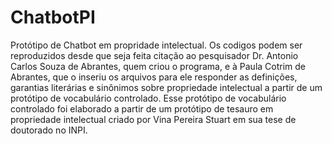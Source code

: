 # ChatbotPI
Protótipo de Chatbot em propridade intelectual. Os codigos podem ser reproduzidos desde que seja feita citação ao pesquisador Dr. Antonio Carlos Souza de Abrantes, quem criou o programa,
e à Paula Cotrim de Abrantes, que o inseriu os arquivos para ele responder as definições, garantias literárias e sinônimos sobre propriedade intelectual a partir de um protótipo de vocabulário controlado.
Esse protótipo de vocabulário controlado foi elaborado a partir de um protótipo de tesauro em propriedade intelectual criado por Vina Pereira Stuart em sua tese de doutorado no INPI.

